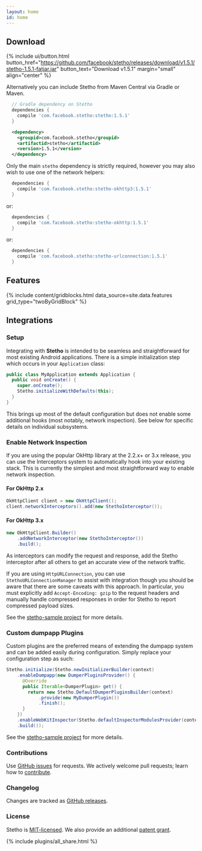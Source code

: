 ```yaml
---
layout: home
id: home
---
```


## Download

{% include ui/button.html button_href="https://github.com/facebook/stetho/releases/download/v1.5.1/stetho-1.5.1-fatjar.jar" button_text="Download v1.5.1" margin="small" align="center" %}

Alternatively you can include Stetho from Maven Central via Gradle or Maven. 

```groovy
  // Gradle dependency on Stetho 
  dependencies { 
    compile 'com.facebook.stetho:stetho:1.5.1' 
  } 
```

```xml
  <dependency>
    <groupid>com.facebook.stetho</groupid> 
    <artifactid>stetho</artifactid> 
    <version>1.5.1</version> 
  </dependency> 
```

Only the main `stetho` dependency is strictly required, however you may also wish to use one of the network helpers: 

```groovy 
  dependencies { 
    compile 'com.facebook.stetho:stetho-okhttp3:1.5.1' 
  } 
```

or:

```groovy 
  dependencies { 
    compile 'com.facebook.stetho:stetho-okhttp:1.5.1' 
  } 
```

or: 

```groovy
  dependencies { 
    compile 'com.facebook.stetho:stetho-urlconnection:1.5.1' 
  } 
```

## Features 

{% include content/gridblocks.html data_source=site.data.features grid_type="twoByGridBlock" %}

## Integrations

### Setup

Integrating with **Stetho** is intended to be seamless and straightforward for most existing Android applications. There is a simple initialization step which occurs in your `Application` class:
    
```java    
public class MyApplication extends Application {
  public void onCreate() {
    super.onCreate();
    Stetho.initializeWithDefaults(this);
  }
}
```

This brings up most of the default configuration but does not enable some additional hooks (most notably, network inspection). See below for specific details on individual subsystems.

### Enable Network Inspection

If you are using the popular OkHttp library at the 2.2.x+ or 3.x release, you can use the Interceptors system to automatically hook into your existing stack. This is currently the simplest and most straightforward way to enable network inspection.

#### For OkHttp 2.x
    
```java    
OkHttpClient client = new OkHttpClient();
client.networkInterceptors().add(new StethoInterceptor());
```

#### For OkHttp 3.x

```java
new OkHttpClient.Builder()
    .addNetworkInterceptor(new StethoInterceptor())
    .build();
```

As interceptors can modify the request and response, add the Stetho interceptor after all others to get an accurate view of the network traffic.

If you are using `HttpURLConnection`, you can use `StethoURLConnectionManager` to assist with integration though you should be aware that there are some caveats with this approach. In particular, you must explicitly add `Accept-Encoding: gzip` to the request headers and manually handle compressed responses in order for Stetho to report compressed payload sizes.

See the [stetho-sample project](https://github.com/facebook/stetho/tree/master/stetho-sample) for more details. 

### Custom dumpapp Plugins

Custom plugins are the preferred means of extending the dumpapp system and can be added easily during configuration. Simply replace your configuration step as such: 
  
```java  
Stetho.initialize(Stetho.newInitializerBuilder(context)
    .enableDumpapp(new DumperPluginsProvider() {
      @Override
      public Iterable<DumperPlugin> get() {
        return new Stetho.DefaultDumperPluginsBuilder(context)
            .provide(new MyDumperPlugin())
            .finish();
      }
    })
    .enableWebKitInspector(Stetho.defaultInspectorModulesProvider(context))
    .build());
```

See the [stetho-sample project](https://github.com/facebook/stetho/tree/master/stetho-sample) for more details. 

### Contributions
Use [GitHub issues](https://github.com/facebook/stetho/issues) for requests. We actively welcome pull requests; learn how to [contribute](https://github.com/facebook/stetho/blob/master/CONTRIBUTING.md).

### Changelog
Changes are tracked as [GitHub releases](https://github.com/facebook/stetho/releases).

### License  

Stetho is [MIT-licensed](https://github.com/facebook/stetho/blob/master/LICENSE). We also provide an additional [patent grant](https://github.com/facebook/stetho/blob/master/LICENSE).

{% include plugins/all_share.html %}
